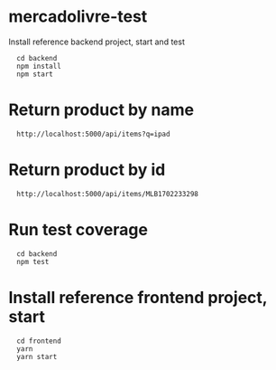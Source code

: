 # mercadolivre-test

Install reference backend project, start and test

````
  cd backend
  npm install
  npm start
````

# Return product by name

````
  http://localhost:5000/api/items?q=ipad
````

# Return product by id

````
  http://localhost:5000/api/items/MLB1702233298
````

# Run test coverage

````
  cd backend
  npm test
````

# Install reference frontend project, start

````
  cd frontend
  yarn
  yarn start
````
